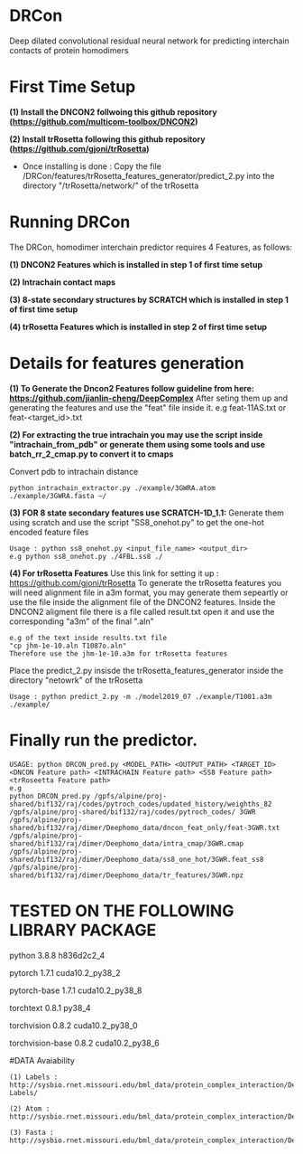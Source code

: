 # DRCon
Deep dilated convolutional residual neural network for predicting interchain contacts of protein homodimers


# First Time Setup
**(1) Install the DNCON2 follwoing this github repository (https://github.com/multicom-toolbox/DNCON2)**

**(2) Install trRosetta following this github repository (https://github.com/gjoni/trRosetta)**
      
- Once installing is done :  Copy the file /DRCon/features/trRosetta_features_generator/predict_2.py into the directory "/trRosetta/network/" of the trRosetta 
 
 
 # Running DRCon

The DRCon, homodimer interchain predictor requires 4 Features, as follows:

**(1) DNCON2 Features which is installed in step 1 of first time setup**

**(2) Intrachain contact maps**

**(3) 8-state secondary structures by SCRATCH which is installed in step 1 of first time setup**

**(4) trRosetta Features which is installed in step 2 of first time setup**



# Details for features generation

**(1) To Generate the Dncon2 Features follow guideline from here:  https://github.com/jianlin-cheng/DeepComplex**
After seting them up and generating the features and use the "feat" file inside it.
e.g feat-11AS.txt or feat-<target_id>.txt

**(2) For extracting the true intrachain you may use the script inside "intrachain_from_pdb" or generate them using some tools and use batch_rr_2_cmap.py to convert it to cmaps**

Convert pdb to intrachain distance
```
python intrachain_extractor.py ./example/3GWRA.atom ./example/3GWRA.fasta ~/

```



**(3) FOR 8 state secondary features  use SCRATCH-1D_1.1:**
Generate them using scratch and use the script "SS8_onehot.py" to get the one-hot encoded feature files
```
Usage : python ss8_onehot.py <input_file_name> <output_dir>
e.g python ss8_onehot.py ./4FBL.ss8 ./
```

**(4) For trRosetta Features**
Use this link for setting it up : https://github.com/gjoni/trRosetta
To generate the trRosetta features you will  need alignment file in a3m format, you may generate them sepeartly or use the file inside the alignment file of the DNCON2 features.
Inside the DNCON2 aligment file there is a file called result.txt open it and use the corresponding "a3m" of the final ".aln"
```
e.g of the text inside results.txt file
"cp jhm-1e-10.aln T1087o.aln"
Therefore use the jhm-1e-10.a3m for trRosetta features
```


Place the predict_2.py insisde the trRosetta_features_generator inside the directory "netowrk" of the trRosetta
```
Usage : python predict_2.py -m ./model2019_07 ./example/T1001.a3m ./example/
```

# Finally run the predictor.
```
USAGE: python DRCON_pred.py <MODEL_PATH> <OUTPUT_PATH> <TARGET_ID> <DNCON Feature path> <INTRACHAIN Feature path> <SS8 Feature path> <trRoseetta Feature path>
e.g
python DRCON_pred.py /gpfs/alpine/proj-shared/bif132/raj/codes/pytroch_codes/updated_history/weighths_82 /gpfs/alpine/proj-shared/bif132/raj/codes/pytroch_codes/ 3GWR /gpfs/alpine/proj-shared/bif132/raj/dimer/Deephomo_data/dncon_feat_only/feat-3GWR.txt /gpfs/alpine/proj-shared/bif132/raj/dimer/Deephomo_data/intra_cmap/3GWR.cmap /gpfs/alpine/proj-shared/bif132/raj/dimer/Deephomo_data/ss8_one_hot/3GWR.feat_ss8 /gpfs/alpine/proj-shared/bif132/raj/dimer/Deephomo_data/tr_features/3GWR.npz
```




# TESTED ON THE FOLLOWING LIBRARY PACKAGE
python                    3.8.8                h836d2c2_4

pytorch                   1.7.1           cuda10.2_py38_2

pytorch-base              1.7.1           cuda10.2_py38_8

torchtext                 0.8.1                    py38_4

torchvision               0.8.2           cuda10.2_py38_0

torchvision-base          0.8.2           cuda10.2_py38_6





#DATA Avaiability
```
(1) Labels : http://sysbio.rnet.missouri.edu/bml_data/protein_complex_interaction/DeepComplexProject/HOMO_STD_DATA/Y-Labels/

(2) Atom :  http://sysbio.rnet.missouri.edu/bml_data/protein_complex_interaction/DeepComplexProject/HOMO_STD_DATA/homo_std_reindexed_atom.zip

(3) Fasta : http://sysbio.rnet.missouri.edu/bml_data/protein_complex_interaction/DeepComplexProject/HOMO_STD_DATA/fastas/
```
